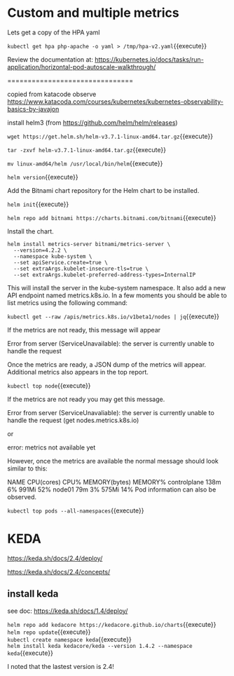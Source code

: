 # Custom and multiple metrics

Lets get a copy of the HPA yaml

`kubectl get hpa php-apache -o yaml > /tmp/hpa-v2.yaml`{{execute}}

Review the documentation at: https://kubernetes.io/docs/tasks/run-application/horizontal-pod-autoscale-walkthrough/


===============================    

copied from katacode observe  https://www.katacoda.com/courses/kubernetes/kubernetes-observability-basics-by-javajon


install helm3  (from https://github.com/helm/helm/releases)

`wget https://get.helm.sh/helm-v3.7.1-linux-amd64.tar.gz`{{execute}}   

`tar -zxvf helm-v3.7.1-linux-amd64.tar.gz`{{execute}}

`mv linux-amd64/helm /usr/local/bin/helm`{{execute}}

`helm version`{{execute}}

Add the Bitnami chart repository for the Helm chart to be installed.

`helm init`{{execute}}

`helm repo add bitnami https://charts.bitnami.com/bitnami`{{execute}}

Install the chart.

```
helm install metrics-server bitnami/metrics-server \
  --version=4.2.2 \
  --namespace kube-system \
  --set apiService.create=true \
  --set extraArgs.kubelet-insecure-tls=true \
  --set extraArgs.kubelet-preferred-address-types=InternalIP
```  

This will install the server in the kube-system namespace. It also add a new API endpoint named metrics.k8s.io. In a few moments you should be able to list metrics using the following command:

`kubectl get --raw /apis/metrics.k8s.io/v1beta1/nodes | jq`{{execute}}

If the metrics are not ready, this message will appear

Error from server (ServiceUnavailable): the server is currently unable to handle the request

Once the metrics are ready, a JSON dump of the metrics will appear. Additional metrics also appears in the top report.

`kubectl top node`{{execute}}

If the metrics are not ready you may get this message.

Error from server (ServiceUnavaliable): the server is currently unable to handle the request (get nodes.metrics.k8s.io)

or

error: metrics not available yet

However, once the metrics are available the normal message should look similar to this:

NAME           CPU(cores)   CPU%   MEMORY(bytes)   MEMORY%
controlplane   138m         6%     991Mi           52%
node01         79m          3%     575Mi           14%
Pod information can also be observed.

`kubectl top pods --all-namespaces`{{execute}}



# KEDA

https://keda.sh/docs/2.4/deploy/

https://keda.sh/docs/2.4/concepts/



## install keda

see doc:  https://keda.sh/docs/1.4/deploy/

`helm repo add kedacore https://kedacore.github.io/charts`{{execute}}   
`helm repo update`{{execute}}   
`kubectl create namespace keda`{{execute}}   
`helm install keda kedacore/keda --version 1.4.2 --namespace keda`{{execute}}

I noted that the lastest version is 2.4!





